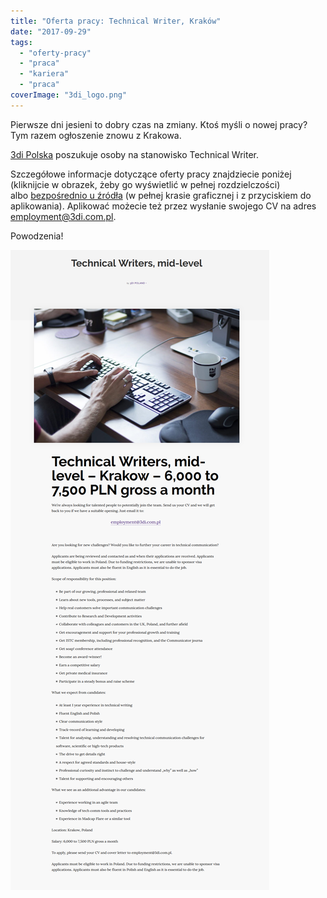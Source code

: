 ```yaml
---
title: "Oferta pracy: Technical Writer, Kraków"
date: "2017-09-29"
tags:
  - "oferty-pracy"
  - "praca"
  - "kariera"
  - "praca"
coverImage: "3di_logo.png"
---
```


Pierwsze dni jesieni to dobry czas na zmiany. Ktoś myśli o nowej pracy? Tym
razem ogłoszenie znowu z Krakowa.

[3di Polska](http://3di.com.pl/) poszukuje osoby na stanowisko Technical Writer.

Szczegółowe informacje dotyczące oferty pracy znajdziecie poniżej (kliknijcie w
obrazek, żeby go wyświetlić w pełnej rozdzielczości)
albo [bezpośrednio u źródła](http://3di.com.pl/technical-writers-mid-level/) (w
pełnej krasie graficznej i z przyciskiem do aplikowania). Aplikować możecie też
przez wysłanie swojego CV na adres
[employment@3di.com.pl](mailto:employment@3di.com.pl).

Powodzenia!

[![](images/Technical-Writers-mid-level.png)](http://techwriter.pl/wp-content/uploads/2017/09/Technical-Writers-mid-level.png)

